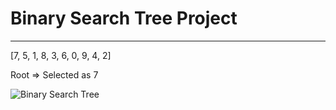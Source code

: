 # Binary Search Tree Project

---

[7, 5, 1, 8, 3, 6, 0, 9, 4, 2]

Root => Selected as 7


![Binary Search Tree](https://64.media.tumblr.com/a809f5154ba4f7711404109a87607d51/adda131214aad1c3-45/s1280x1920/28b6d3c6c2955e90019ae36ddaa97e7327710a70.png)



